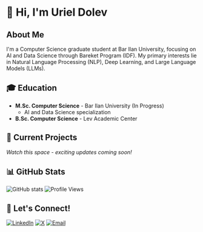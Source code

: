 # 👋 Hi, I'm Uriel Dolev

## About Me
I'm a Computer Science graduate student at Bar Ilan University, focusing on AI and Data Science through Bareket Program (IDF). My primary interests lie in Natural Language Processing (NLP), Deep Learning, and Large Language Models (LLMs).

## 🎓 Education
- **M.Sc. Computer Science** - Bar Ilan University (In Progress)
  - AI and Data Science specialization
- **B.Sc. Computer Science** - Lev Academic Center

## 🚀 Current Projects
*Watch this space - exciting updates coming soon!*

## 📊 GitHub Stats
![GitHub stats](https://github-readme-stats.vercel.app/api?username=udolev&show_icons=true&theme=radical)
![Profile Views](https://komarev.com/ghpvc/?username=udolev)

## 🤝 Let's Connect!
[![LinkedIn](https://img.shields.io/badge/-LinkedIn-blue?style=flat&logo=linkedin)](https://www.linkedin.com/in/uriel-dolev/)
[![X](https://img.shields.io/badge/-X-1DA1F2?style=flat&logo=x)](https://twitter.com/UrielDolev)
[![Email](https://img.shields.io/badge/-Email-red?style=flat&logo=gmail)](mailto:urieldolev2005@gmail.com)

<!---
udolev/udolev is a ✨ special ✨ repository because its `README.md` (this file) appears on your GitHub profile.
You can click the Preview link to take a look at your changes.
--->
